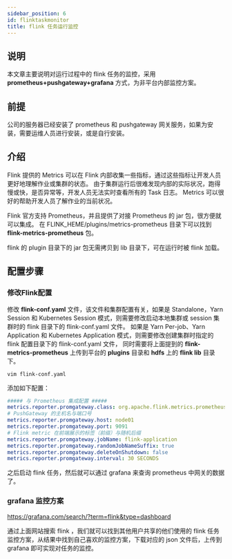 ```yaml
---
sidebar_position: 6
id: flinktaskmonitor
title: flink 任务运行监控
---
```





## 说明

本文章主要说明对运行过程中的 flink 任务的监控，采用 **prometheus+pushgateway+grafana** 方式，为非平台内部监控方案。

## 前提

公司的服务器已经安装了 prometheus 和 pushgateway 网关服务，如果为安装，需要运维人员进行安装，或是自行安装。

## 介绍

Flink 提供的 Metrics 可以在 Flink 内部收集一些指标，通过这些指标让开发人员更好地理解作业或集群的状态。
由于集群运行后很难发现内部的实际状况，跑得慢或快，是否异常等，开发人员无法实时查看所有的 Task 日志。 Metrics 可以很好的帮助开发人员了解作业的当前状况。

Flink 官方支持 Prometheus，并且提供了对接 Prometheus 的 jar 包，很方便就可以集成。
在 FLINK_HEME/plugins/metrics-prometheus 目录下可以找到 **flink-metrics-prometheus** 包。

flink 的 plugin 目录下的 jar 包无需拷贝到 lib 目录下，可在运行时被 flink 加载。

## 配置步骤

###  修改Flink配置

修改 **flink-conf.yaml** 文件，该文件和集群配置有关，如果是 Standalone，Yarn Session 和 Kubernetes Session 模式，则需要修改启动本地集群或 session 集群时的 flink 目录下的 flink-conf.yaml 文件。
如果是 Yarn Per-job、Yarn Application 和 Kubernetes Application 模式，则需要修改创建集群时指定的 flink 配置目录下的 flink-conf.yaml 文件，
同时需要将上面提到的 **flink-metrics-prometheus** 上传到平台的 **plugins** 目录和 **hdfs** 上的 **flink lib** 目录下。

```shell
vim flink-conf.yaml
```

添加如下配置：

```yaml
##### 与 Prometheus 集成配置 #####
metrics.reporter.promgateway.class: org.apache.flink.metrics.prometheus.PrometheusPushGatewayReporter
# PushGateway 的主机名与端口号
metrics.reporter.promgateway.host: node01
metrics.reporter.promgateway.port: 9091
# Flink metric 在前端展示的标签（前缀）与随机后缀
metrics.reporter.promgateway.jobName: flink-application
metrics.reporter.promgateway.randomJobNameSuffix: true
metrics.reporter.promgateway.deleteOnShutdown: false
metrics.reporter.promgateway.interval: 30 SECONDS
```

之后启动 flink 任务，然后就可以通过 grafana 来查询 prometheus 中网关的数据了。

### grafana 监控方案

https://grafana.com/search/?term=flink&type=dashboard

通过上面网站搜索 flink ，我们就可以找到其他用户共享的他们使用的 flink 任务监控方案，从结果中找到自己喜欢的监控方案，下载对应的 json 文件后，上传到 grafana 即可实现对任务的监控。
